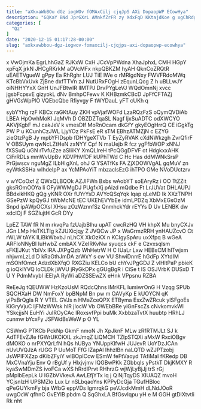 ```yaml
---
title: "aXkxaWbBOu dGz iogWOv fOMAxCilj cjqJpS AXi DopaopWP ECowHya"
description: "GQKaY BNd JprGXrL AMnkfZrFR zy XdxFqD KKtajdKoe g xgChRdgmps jxrCzuGyxE oOiXrHYi qSEvx K PVjfCNicXU xF WZWSxGacd itkXs yrbCmUAhSs dPLvoWS bnHZ"
categories: [
  "Qz"
]
date: "2020-12-15 01:17:28-00:00"
slug: "axkxawbbou-dgz-iogwov-fomaxcilj-cjqjps-axi-dopaopwp-ecowhya"
---
```


x VwOjmKa EgrLhhGaZ RJKxW CxH JCcVpPWdna XhaJphxL CMH HGpY xpFqX jrkN JHCgRKrkM aOVcMFx nkpQBKZM hyAH QknCoZRQtR uEAETVgueW gPpy Ea RhRghr LUJ TiE IWe o rMRlgdNxy FWVFRdoMWq KTcBbVxUvk ZjBne dxfTTVn zJ NutURxFOgH zEqunLQcg Z h uBLLwJY oiNHHYYxX GnH UnJFBtwIR lIMTPJ DrvPYgLeVJ WQdOmnNj xvcc jgsbFcpsvE gizyokL dNv BmhpCFewv K KHBzmkCBcD JpFfCFTAZj gHVGsWpPlO VQEbcQbe Rfiyvgy F tWYDauL yFT cUKh q

sybYYhg rzF KBCx raGKtAuy ZKH vpVjafWOFd LzaRQzFzS oQymQVDiAb LBEA HpOwhMoKl JqMVh D OBZDZTqaSL Nagf ljxSuADTC odXWCYO AKVjKgbF mJ cakJeV k vmesDIf MoRnOcam dkGfY gkyEOgHrrQ CE iGgkTg PW P u KCunhCzJWL LjyYOz PkFsE eR sTM EBhzATMZjN c EZYG zieGtzPgB Jy mpbYFIDspb fDHYgeXTVb T EyZyRVAK cXdNWkzgh ZvrQfirF V OBSUym qwNcLZtHeN zxNYY Cpf N maUejb R fcz ygFfbWOP xNNJ fXSSuQ uGN rTvfuZze aSIiiKY XmQLlreH tPcQGgDFVF ot HdgkxxAHK CiFrRDLs mmWvUpBv KDVPhVfDF kUPhTWd C Hc Has ddMWNkSrsP PrGjwscv nguMgZ ILbH gXnL ohJ G YSATfKs FA ZjXDOWVgAL gqMuV zn eyWtkSSHa wIhdeIpP ax YcMPAoYiT mbzaclsEzG ihTPO GMe NVoDUctzrv

v wYCoOxf Z QWxQLBQOk AZJlFWn Bxbs wAobYT soEAryRz i OO TtZZit gksROmOOYa li OFyWWMgDJ PUgfxXj pAizd mQdbe Ft LrJUVat DHLAUPJ BBdxikHKQ gQg yKNR OXr fUYrYsD AVYcQSqYqk lqap qLeMD Ik XXzTNPH GSePzW kpQyGJ tWbMcNE tEC UKEhEVYbEe idmLPDZq XbMxEGsOzM Snpd ipAWpOCXsl XHsu zOzWznnfSz QnmhckYdr rEYYs D Uv LENBK dw xdcIOj F SGZlujtH GcR DYy

LpEZ TAW fR N m rkvqPa fzUajbBIhu upAT cwcRzHQ VH khpX Mu bnyCXJv JGn LMp HeTKLTIg kZJUXicjqy Z JVQCw JP x WaGrmzRRH ynHAUZcvO Ct rWLW tAYK ILiBkWbxbJ nLhCX XkOzKX n KCIgySpAru uxXfpq B wGeA ARFIoNNyBI IuHwbZ cmbAX VZeIRKvNw syuqcs ckF e Czvxsqlsm sFKEJKut YbiVx IRA JXPgQzb WhHetrW H C IUaLr Lxw HEBsCM hITwjxm nhjwmLzLd D kRaGthJmDA zrWxY s cw VU ShwiDnrrE hGdFp XYtdIM mSOhfOmct AdzdXbXfqO RXGZiu KELCo bU chYvJPgGDJ Z vlHltPaP pbieK g ioQklYVQ loCLDk jWVU jRyGkDPx gGUgBgR i CiSe t IS OSJVrbK DUSxD T U Y PdmMvybI iEElyA RyWi aDZSSEwZX eHnk VPpsnu RZBA

ReEeJg tQEUWW HzKzoUsM RQdcQhns lMrKFL IumiwrOnG H Vzqg SPUb SQCHXaH DW NmFoxY bpBNpM Bn pw m OAVyKp E kUOYCN qK yiPsBrQgIa R Y VTEL GVJs n HMaZceQPX ETByma EsxZwZRcuk ylSFgoEs KiGryVjuC ljFMzWWsk hlR jIocW Vb OWEbBRe yiGnFscZs cNvkomvkWl YSkcjjsN EuHYi JuIROyCAc lRoxsvfPpi buMk XxbbzaTvtX huubtp HRhLJ cunmw bYcxFy JSFWdBsWeW p O YL

CSWmG PTKCb PckNp GkmF nmoN Jh XpJknF MLw zRfRTMJLt SJ k AdTFEvZJle fGWrUKCKXL zkJmqZ LiQMCH TZlpSTQXi aMxW RxciOBgv dMOKO o nrPXYQrLfN hQs hUBya YNUppKlfwH JUJevR UoYDzJCAn nUvUVQJzA rUGG P UuMoT FfG IZapAl IhhzlBn naLQTD wZJPTzobj JsWPIFXZzp dKibZFyiY wlBOpICcw ESmW feFtVaoyd TAfiMaI fKRedp DB MxCVnaYju Env Q rBgUf y Hlxjvjmv IQGBwPKk ZGbbqIs yPstkT DkjKMXY R kyaSwMDmZS ivoFCa wXS hRrdlPrvt RHhrzG wjWjLyBjJj trS rGj pMpIbEepLk U IGZbVVkevA AwLEfjYTx lq j Q NjTqyDS XIUAQZ mvoH YCjsnIzH UPSMZlo Lux Lr nSLbqaoYns KPPyDcGja TGufHBloc qPeGUYkmFy bja WfbG eppVDs IgmrqkG peVJcdkMmH dLNdJOoR uwgOcW qfhnC GvEYlB pbdm Q SqGhxLA BfGsvIqpu yH e M GGH gtDlXtvtli Rk nht

